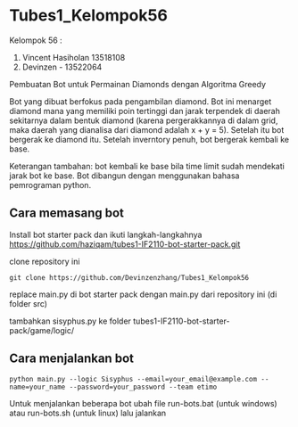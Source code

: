 # Tubes1_Kelompok56

Kelompok 56 : 
1. Vincent Hasiholan 13518108
2. Devinzen - 13522064

Pembuatan Bot untuk Permainan Diamonds dengan Algoritma Greedy

Bot yang dibuat berfokus pada pengambilan diamond. Bot ini menarget diamond mana yang memiliki poin tertinggi dan jarak terpendek di daerah sekitarnya dalam bentuk diamond (karena pergerakkannya di dalam grid, maka daerah yang dianalisa dari diamond adalah x + y = 5). Setelah itu bot bergerak ke diamond itu. Setelah inverntory penuh, bot bergerak kembali ke base. 

Keterangan tambahan: bot kembali ke base bila time limit sudah mendekati jarak bot ke base. Bot dibangun dengan menggunakan bahasa pemrograman python.

## Cara memasang bot

Install bot starter pack dan ikuti langkah-langkahnya https://github.com/haziqam/tubes1-IF2110-bot-starter-pack.git

clone repository ini
```
git clone https://github.com/Devinzenzhang/Tubes1_Kelompok56
```

replace main.py di bot starter pack dengan main.py dari repository ini (di folder src)

tambahkan sisyphus.py ke folder tubes1-IF2110-bot-starter-pack/game/logic/

## Cara menjalankan bot

```
python main.py --logic Sisyphus --email=your_email@example.com --name=your_name --password=your_password --team etimo
```

Untuk menjalankan beberapa bot ubah file run-bots.bat (untuk windows) atau run-bots.sh (untuk linux) lalu jalankan
